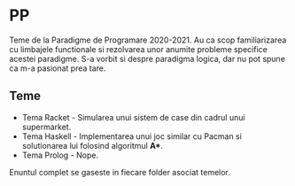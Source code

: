 # PP

Teme de la Paradigme de Programare 2020-2021. Au ca scop familiarizarea cu limbajele functionale si rezolvarea unor anumite probleme
specifice acestei paradigme. S-a vorbit si despre paradigma logica, dar nu pot spune ca m-a pasionat prea tare.

## Teme

* Tema Racket - Simularea unui sistem de case din cadrul unui supermarket.
* Tema Haskell - Implementarea unui joc similar cu Pacman si solutionarea lui folosind algoritmul **A\***.
* Tema Prolog - Nope.

Enuntul complet se gaseste in fiecare folder asociat temelor.